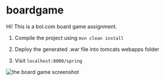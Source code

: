 # boardgame
Hi! This is a bol.com board game assignment.

1. Compile the project using
`mvn clean install`

2. Deploy the generated .war file into tomcats webapps folder

3. Visit `localhost:8080/spring`

![the board game screenshot](https://i.imgur.com/hONJ37V.png)



